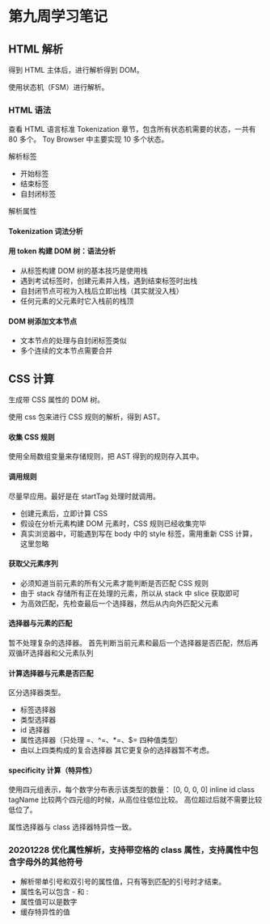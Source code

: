 # 第九周学习笔记

## HTML 解析
得到 HTML 主体后，进行解析得到 DOM。

使用状态机（FSM）进行解析。

### HTML 语法
查看 HTML 语言标准 Tokenization 章节，包含所有状态机需要的状态，一共有 80 多个。
Toy Browser 中主要实现 10 多个状态。

解析标签
- 开始标签
- 结束标签
- 自封闭标签

解析属性

#### Tokenization 词法分析



#### 用 token 构建 DOM 树：语法分析
- 从标签构建 DOM 树的基本技巧是使用栈
- 遇到考试标签时，创建元素并入栈，遇到结束标签时出栈
- 自封闭节点可视为入栈后立即出栈（其实就没入栈）
- 任何元素的父元素时它入栈前的栈顶

#### DOM 树添加文本节点
- 文本节点的处理与自封闭标签类似
- 多个连续的文本节点需要合并


## CSS 计算
生成带 CSS 属性的 DOM 树。

使用 css 包来进行 CSS 规则的解析，得到 AST。

#### 收集 CSS 规则
使用全局数组变量来存储规则，把 AST 得到的规则存入其中。

#### 调用规则
尽量早应用。最好是在 startTag 处理时就调用。
- 创建元素后，立即计算 CSS
- 假设在分析元素构建 DOM 元素时，CSS 规则已经收集完毕
- 真实浏览器中，可能遇到写在 body 中的 style 标签，需用重新 CSS 计算，这里忽略

#### 获取父元素序列
- 必须知道当前元素的所有父元素才能判断是否匹配 CSS 规则
- 由于 stack 存储所有正在处理的元素，所以从 stack 中 slice 获取即可
- 为高效匹配，先检查最后一个选择器，然后从内向外匹配父元素

#### 选择器与元素的匹配
暂不处理复杂的选择器。
首先判断当前元素和最后一个选择器是否匹配，然后再双循环选择器和父元素队列

#### 计算选择器与元素是否匹配
区分选择器类型。
- 标签选择器
- 类型选择器
- id 选择器
- 属性选择器（只处理 =、^=、*=、$= 四种值类型）
- 由以上四类构成的复合选择器
其它更复杂的选择器暂不考虑。


#### specificity 计算（特异性）
使用四元组表示，每个数字分布表示该类型的数量：
[0, 0, 0, 0]
inline id class tagName
比较两个四元组的时候，从高位往低位比较。 高位超过后就不需要比较低位了。

属性选择器与 class 选择器特异性一致。

### 20201228 优化属性解析，支持带空格的 class 属性，支持属性中包含字母外的其他符号
- 解析带单引号和双引号的属性值，只有等到匹配的引号时才结束。
- 属性名可以包含 - 和 :
- 属性值可以是数字
- 缓存特异性的值